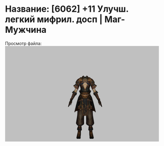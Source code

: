 # Название: [6062] +11 Улучш. легкий мифрил. досп | Маг-Мужчина

Просмотр файла:
![p040021.png](p040021.png)